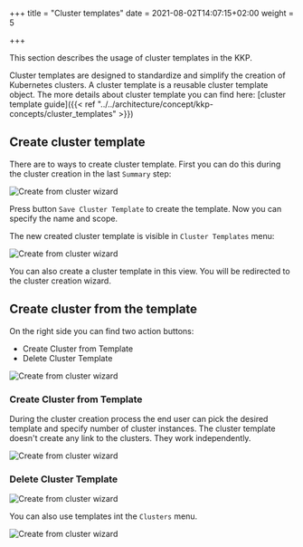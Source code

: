 +++
title = "Cluster templates"
date = 2021-08-02T14:07:15+02:00
weight = 5

+++

This section describes the usage of cluster templates in the KKP.

Cluster templates are designed to standardize and simplify the creation of Kubernetes clusters. A cluster template is a
reusable cluster template object. The more details about cluster template you can find here: [cluster template guide]({{< ref "../../architecture/concept/kkp-concepts/cluster_templates" >}})

## Create cluster template

There are to ways to create cluster template. First you can do this during the cluster creation in the last `Summary` step:

![Create from cluster wizard](/img/kubermatic/v2.19/tutorials/cluster_template/create_from_cluster_wizard.png?classes=shadow,border "Cluster template creation")

Press button `Save Cluster Template` to create the template. Now you can specify the name and scope.

The new created cluster template is visible in `Cluster Templates` menu:

![Create from cluster wizard](/img/kubermatic/v2.19/tutorials/cluster_template/cluster_template_menu.png?classes=shadow,border "Cluster template view")

You can also create a cluster template in this view. You will be redirected to the cluster creation wizard.

## Create cluster from the template

On the right side you can find two action buttons:
 - Create Cluster from Template
 - Delete Cluster Template

![Create from cluster wizard](/img/kubermatic/v2.19/tutorials/cluster_template/actions.png?classes=shadow,border "Action buttons")

### Create Cluster from Template
During the cluster creation process the end user can pick the desired template and specify number of cluster instances.
The cluster template doesn't create any link to the clusters. They work independently.

![Create from cluster wizard](/img/kubermatic/v2.19/tutorials/cluster_template/create_cluster.png?classes=shadow,border "Create clusters from template")
### Delete Cluster Template

![Create from cluster wizard](/img/kubermatic/v2.19/tutorials/cluster_template/delete_template.png?classes=shadow,border "Delete template")

You can also use templates int the `Clusters` menu.

![Create from cluster wizard](/img/kubermatic/v2.19/tutorials/cluster_template/create_from_clusters.png?classes=shadow,border "Create from Clusters")
